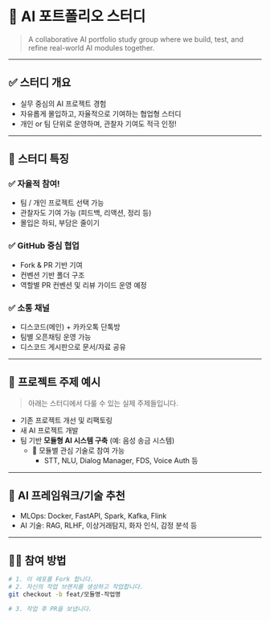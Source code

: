 # 🤖 AI 포트폴리오 스터디

> A collaborative AI portfolio study group where we build, test, and refine real-world AI modules together.

---

## ✅ 스터디 개요

- 실무 중심의 AI 프로젝트 경험
- 자유롭게 몰입하고, 자율적으로 기여하는 협업형 스터디
- 개인 or 팀 단위로 운영하며, 관찰자 기여도 적극 인정!

---

## 🧩 스터디 특징

### ✅ 자율적 참여!
- 팀 / 개인 프로젝트 선택 가능
- 관찰자도 기여 가능 (피드백, 리액션, 정리 등)
- 몰입은 하되, 부담은 줄이기

### ✅ GitHub 중심 협업
- Fork & PR 기반 기여
- 컨벤션 기반 폴더 구조
- 역할별 PR 컨벤션 및 리뷰 가이드 운영 예정

### ✅ 소통 채널
- 디스코드(메인) + 카카오톡 단톡방
- 팀별 오픈채팅 운영 가능
- 디스코드 게시판으로 문서/자료 공유

---

## 🚀 프로젝트 주제 예시

> 아래는 스터디에서 다룰 수 있는 실제 주제들입니다.

- 기존 프로젝트 개선 및 리팩토링
- 새 AI 프로젝트 개발
- 팀 기반 **모듈형 AI 시스템 구축** (예: 음성 송금 시스템)
  - 📌 모듈별 관심 기술로 참여 가능
    - STT, NLU, Dialog Manager, FDS, Voice Auth 등

---

## 🧠 AI 프레임워크/기술 추천

- MLOps: Docker, FastAPI, Spark, Kafka, Flink
- AI 기술: RAG, RLHF, 이상거래탐지, 화자 인식, 감정 분석 등

---

## 🧑‍💻 참여 방법

```bash
# 1. 이 레포를 Fork 합니다.
# 2. 자신의 작업 브랜치를 생성하고 작업합니다.
git checkout -b feat/모듈명-작업명

# 3. 작업 후 PR을 보냅니다.
